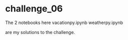 # challenge_06
The 2 notebooks here
	vacationpy.ipynb
	weatherpy.ipynb
	
are my solutions to the challenge.
